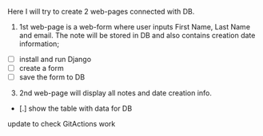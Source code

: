 Here I will try to create 2 web-pages connected with DB.

1. 1st web-page is a web-form where user inputs First Name, Last Name and email. The note will be stored in DB and also contains creation date information;
- [ ] install and run Django
- [ ] create a form
- [ ] save the form to DB
 
3. 2nd web-page will display all notes and date creation info.
- [.] show the table with data for DB

update to check GitActions work
